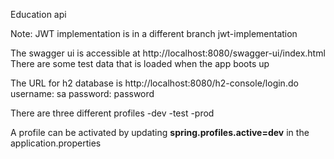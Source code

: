 Education api

Note: JWT implementation is in a different branch jwt-implementation

The swagger ui is accessible at http://localhost:8080/swagger-ui/index.html
There are some test data that is loaded when the app boots up

The URL for h2 database is http://localhost:8080/h2-console/login.do
username: sa
password: password

There are three different profiles
-dev
-test
-prod

A profile can be activated by updating **spring.profiles.active=dev** in the application.properties 
